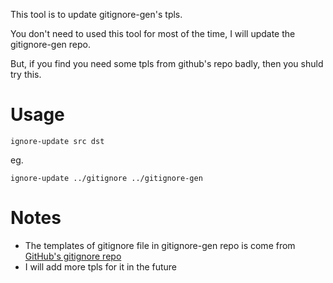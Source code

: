 This tool is to update gitignore-gen's tpls.

You don't need to used this tool for most of the time, I will update the gitignore-gen repo.

But, if you find you need some tpls from github's repo badly, then you shuld try this.

# Usage

```
ignore-update src dst
```

eg.
```
ignore-update ../gitignore ../gitignore-gen
```

# Notes

* The templates of gitignore file in gitignore-gen repo is come from  [GitHub's gitignore repo](https://github.com/github/gitignore)
* I will add more tpls for it in the future